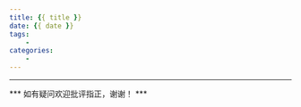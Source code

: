 ```yaml
---
title: {{ title }}
date: {{ date }}
tags: 
    - 
categories: 
    - 
---
```



---

*** 如有疑问欢迎批评指正，谢谢！ ***   
